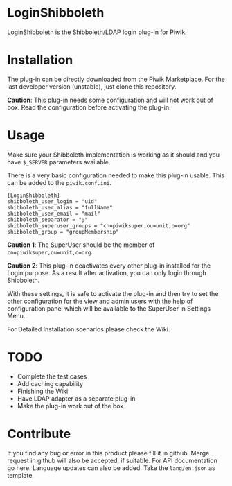 # LoginShibboleth

LoginShibboleth is the Shibboleth/LDAP login plug-in for Piwik.

# Installation

The plug-in can be directly downloaded from the Piwik Marketplace. For the last developer version (unstable), just clone this repository.     

**Caution**: This plug-in needs some configuration and will not work out of box. Read the configuration before activating the plug-in.

# Usage

Make sure your Shibboleth implementation is working as it should and you have `$_SERVER` parameters available.   

There is a very basic configuration needed to make this plug-in usable. This can be added to the `piwik.conf.ini`.
```
[LoginShibboleth]
shibboleth_user_login = "uid"
shibboleth_user_alias = "fullName"
shibboleth_user_email = "mail"
shibboleth_separator = ";"
shibboleth_superuser_groups = "cn=piwiksuper,ou=unit,o=org"
shibboleth_group = "groupMembership"
```
**Caution 1**: The SuperUser should be the member of `cn=piwiksuper,ou=unit,o=org`.   

**Caution 2**: This plug-in deactivates every other plug-in installed for the Login purpose. As a result after activation, you can only login through Shibboleth.

With these settings, it is safe to activate the plug-in and then try to set the other configuration for the view and admin users with the help of configuration panel which will be available to the SuperUser in Settings Menu.

For Detailed Installation scenarios please check the Wiki.

# TODO

- Complete the test cases
- Add caching capability
- Finishing the Wiki
- Have LDAP adapter as a separate plug-in
- Make the plug-in work out of the box

# Contribute
If you find any bug or error in this product please fill it in github. Merge request in github will also be accepted, if suitable. For API documentation go here. Language updates can also be added. Take the `lang/en.json` as template.
